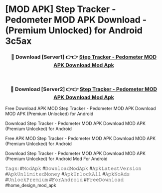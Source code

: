# [MOD APK] Step Tracker - Pedometer MOD APK Download - (Premium Unlocked) for Android 3c5ax



<div align="center">
<h3>🔴 Download [Server1] 👉👉 <a href="https://momento.my/?title=Step_Tracker_-_Pedometer_MOD_APK_Download">Step Tracker - Pedometer MOD APK Download Mod Apk</a></h3><br>

<h3>🔴 Download [Server2] 👉👉 <a href="https://momento.my/?title=Step_Tracker_-_Pedometer_MOD_APK_Download">Step Tracker - Pedometer MOD APK Download Mod Apk</a></h3>
</div>



Free Download APK MOD Step Tracker - Pedometer MOD APK Download MOD APK (Premium Unlocked) for Android

Download Step Tracker - Pedometer MOD APK Download MOD APK (Premium Unlocked) for Android

Free APK MOD Step Tracker - Pedometer MOD APK Download MOD APK (Premium Unlocked) for Android

Download Step Tracker - Pedometer MOD APK Download MOD APK (Premium Unlocked) for Android Mod For Android

𝚃𝚊𝚐𝚜: #𝙼𝚘𝚍𝙰𝚙𝚔 #𝙳𝚘𝚠𝚗𝚕𝚘𝚊𝚍𝙼𝚘𝚍𝙰𝚙𝚔 #𝙰𝚙𝚔𝙻𝚊𝚝𝚎𝚜𝚝𝚅𝚎𝚛𝚜𝚒𝚘𝚗 #𝙰𝚙𝚔𝚄𝚗𝚕𝚒𝚖𝚒𝚝𝚎𝚍𝙼𝚘𝚗𝚎𝚢 #𝙰𝚙𝚔𝚄𝚗𝚕𝚘𝚌𝚔𝙰𝚕𝚕 #𝙰𝚙𝚔𝙽𝚘𝙰𝚍𝚜 #𝚄𝚗𝚕𝚘𝚌𝚔𝙿𝚛𝚎𝚖𝚒𝚞𝚖 #𝙵𝚘𝚛𝙰𝚗𝚍𝚛𝚘𝚒𝚍 #𝙵𝚛𝚎𝚎𝙳𝚘𝚠𝚗𝚕𝚘𝚊𝚍 #home_design_mod_apk
